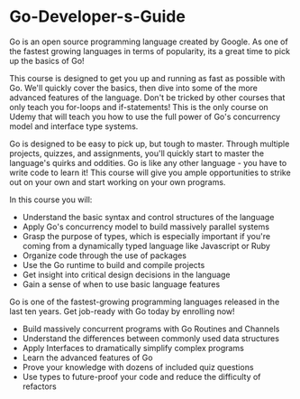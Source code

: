 # Go-Developer-s-Guide


Go is an open source programming language created by Google.  As one of the fastest growing languages in terms of popularity, its a great time to pick up the basics of Go!

This course is designed to get you up and running as fast as possible with Go.  We'll quickly cover the basics, then dive into some of the more advanced features of the language.  Don't be tricked by other courses that only teach you for-loops and if-statements!  This is the only course on Udemy that will teach you how to use the full power of Go's concurrency model and interface type systems.

Go is designed to be easy to pick up, but tough to master.  Through multiple projects, quizzes, and assignments, you'll quickly start to master the language's quirks and oddities.  Go is like any other language - you have to write code to learn it!  This course will give you ample opportunities to strike out on your own and start working on your own programs.

In this course you will:

- Understand the basic syntax and control structures of the language
- Apply Go's concurrency model to build massively parallel systems
- Grasp the purpose of types, which is especially important if you're coming from a dynamically typed language like Javascript or Ruby
- Organize code through the use of packages
- Use the Go runtime to build and compile projects
- Get insight into critical design decisions in the language
- Gain a sense of when to use basic language features


Go is one of the fastest-growing programming languages released in the last ten years.  Get job-ready with Go today by enrolling now!

- Build massively concurrent programs with Go Routines and Channels
- Understand the differences between commonly used data structures
- Apply Interfaces to dramatically simplify complex programs
- Learn the advanced features of Go
- Prove your knowledge with dozens of included quiz questions
- Use types to future-proof your code and reduce the difficulty of refactors
